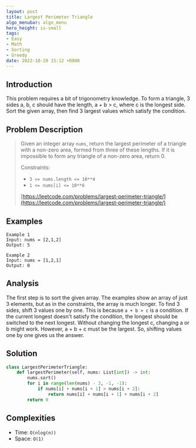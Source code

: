 ```yaml
---
layout: post
title: Largest Perimeter Triangle
algo_menubar: algo_menu
hero_height: is-small
tags:
- Easy
- Math
- Sorting
- Greedy
date: 2022-10-20 15:12 +0900
---
```

## Introduction
This problem requires a bit of trigonometry knowledge.
To form a triangle, 3 sides a, b, c should have the length, a + b > c, where c is the longest side.
Sort the given array, then find 3 largest values which satisfy the condition.

## Problem Description
> Given an integer array `nums`, return the largest perimeter of a triangle with a non-zero area, formed from three of
> these lengths. If it is impossible to form any triangle of a non-zero area, return 0.
>
> Constraints:
> - `3 <= nums.length <= 10**4`
> - `1 <= nums[i] <= 10**6`
>
> [https://leetcode.com/problems/largest-perimeter-triangle/](https://leetcode.com/problems/largest-perimeter-triangle/)

## Examples
```
Example 1
Input: nums = [2,1,2]
Output: 5
```

```
Example 2
Input: nums = [1,2,1]
Output: 0
```

## Analysis
The first step is to sort the given array.
The examples show an array of just 3 elements, but as in the constraints, the array is much longer.
To find 3 sides, shift 3 values one by one.
This is because `a + b > c` is a condition.
If the current longest doesn't satisfy the condition, the longest should be switched to the next longest.
Without changing the longest c, changing a or b might work.
However, a + b + c must be the largest. So, shifting values one by one gives us the answer.

## Solution
```python
class LargestPerimeterTriangle:
    def largestPerimeter(self, nums: List[int]) -> int:
        nums.sort()
        for i in range(len(nums) - 3, -1, -1):
            if nums[i] + nums[i + 1] > nums[i + 2]:
                return nums[i] + nums[i + 1] + nums[i + 2]
        return 0
```

## Complexities
- Time: `O(nlog(n))`
- Space: `O(1)`
